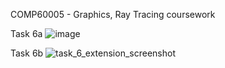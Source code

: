 COMP60005 - Graphics, Ray Tracing coursework

Task 6a
![image](https://github.com/IsmailS-712/Ray_Tracing/assets/84198681/80b49c27-2c86-4316-8476-81a40ad7632e)

Task 6b
![task_6_extension_screenshot](https://github.com/IsmailS-712/Ray_Tracing/assets/84198681/712d19db-a7ba-455f-9a70-fa0af494fe98)
